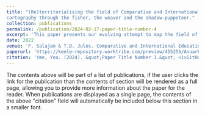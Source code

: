 ```yaml
---
title: "(Re)territorialising the field of Comparative and International Education in Malaysia: Adventures in
cartography through the fisher, the weaver and the shadow-puppeteer."
collection: publications
permalink: /publication/2024-02-17-paper-title-number-4
excerpt: 'This paper presents our evolving attempt to map the field of CIE in Malaysia by reflecting on our experiences and findings in the ‘CIE in Malaysia’ project'
date: 2022
venue: 'F. Salajan & T.D. Jules. Comparative and International Education (Re)Assembled. Bloomsbury Publishing'
paperurl: 'https://keele-repository.worktribe.com/preview/455255/AnuarBalakrishnan_Fisher%20Weaver%20Shadowpuppateer.pdf'
citation: 'Yme, You. (2024). &quot;Paper Title Number 3.&quot; <i>GitHub Journal of Bugs</i>. 1(3).'
---
```


The contents above will be part of a list of publications, if the user clicks the link for the publication than the contents of section will be rendered as a full page, allowing you to provide more information about the paper for the reader. When publications are displayed as a single page, the contents of the above "citation" field will automatically be included below this section in a smaller font.
